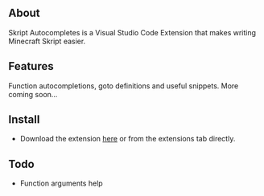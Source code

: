 ## About

Skript Autocompletes is a Visual Studio Code Extension that makes writing Minecraft Skript easier.

## Features

Function autocompletions, goto definitions and useful snippets. More coming soon...

## Install
* Download the extension [here](https://marketplace.visualstudio.com/items?itemName=Ezzenix.auto-require-roblox) or from the extensions tab directly.

## Todo

* Function arguments help
